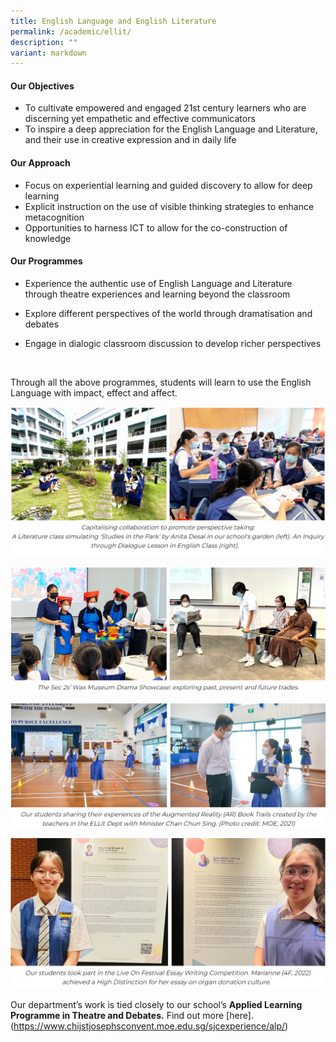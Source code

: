 ```yaml
---
title: English Language and English Literature
permalink: /academic/ellit/
description: ""
variant: markdown
---
```

#### **Our Objectives**


*   To cultivate empowered and engaged 21st century learners who are discerning yet empathetic and effective communicators
*   To inspire a deep appreciation for the English Language and Literature, and their use in creative expression and in daily life

#### **Our Approach**


*   Focus on experiential learning and guided discovery to allow for deep learning
*   Explicit instruction on the use of visible thinking strategies to enhance metacognition
*   Opportunities to harness ICT to allow for the co-construction of knowledge

#### **Our Programmes**


*   Experience the authentic use of English Language and Literature through theatre experiences and learning beyond the classroom
*   Explore different perspectives of the world through dramatisation and debates  
    
*   Engage in dialogic classroom discussion to develop richer perspectives

      

Through all the above programmes, students will learn to use the English Language with impact, effect and affect.

![](/images/Curriculum/Eng%20Language%20and%20Literature/E1.png)
  

![](/images/Curriculum/Eng%20Language%20and%20Literature/E2.png)


![](/images/Curriculum/Eng%20Language%20and%20Literature/E3.png)

![](/images/Curriculum/Eng%20Language%20and%20Literature/E4.png)



Our department’s work is tied closely to our school’s **Applied Learning Programme in Theatre and Debates.** Find out more [here].(https://www.chijstjosephsconvent.moe.edu.sg/sjcexperience/alp/)